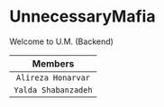 # UnnecessaryMafia

Welcome to U.M. (Backend)

| Members |
| :---:   |
| `Alireza Honarvar`  |
| `Yalda Shabanzadeh` |
